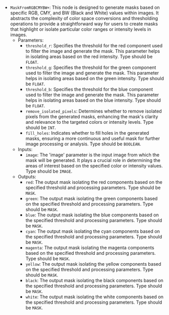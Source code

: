 - `MaskFromRGBCMYBW+`: This node is designed to generate masks based on specific RGB, CMY, and BW (Black and White) values within images. It abstracts the complexity of color space conversions and thresholding operations to provide a straightforward way for users to create masks that highlight or isolate particular color ranges or intensity levels in images.
    - Parameters:
        - `threshold_r`: Specifies the threshold for the red component used to filter the image and generate the mask. This parameter helps in isolating areas based on the red intensity. Type should be `FLOAT`.
        - `threshold_g`: Specifies the threshold for the green component used to filter the image and generate the mask. This parameter helps in isolating areas based on the green intensity. Type should be `FLOAT`.
        - `threshold_b`: Specifies the threshold for the blue component used to filter the image and generate the mask. This parameter helps in isolating areas based on the blue intensity. Type should be `FLOAT`.
        - `remove_isolated_pixels`: Determines whether to remove isolated pixels from the generated masks, enhancing the mask's clarity and relevance to the targeted colors or intensity levels. Type should be `INT`.
        - `fill_holes`: Indicates whether to fill holes in the generated masks, ensuring a more continuous and useful mask for further image processing or analysis. Type should be `BOOLEAN`.
    - Inputs:
        - `image`: The 'image' parameter is the input image from which the mask will be generated. It plays a crucial role in determining the areas of interest based on the specified color or intensity values. Type should be `IMAGE`.
    - Outputs:
        - `red`: The output mask isolating the red components based on the specified threshold and processing parameters. Type should be `MASK`.
        - `green`: The output mask isolating the green components based on the specified threshold and processing parameters. Type should be `MASK`.
        - `blue`: The output mask isolating the blue components based on the specified threshold and processing parameters. Type should be `MASK`.
        - `cyan`: The output mask isolating the cyan components based on the specified threshold and processing parameters. Type should be `MASK`.
        - `magenta`: The output mask isolating the magenta components based on the specified threshold and processing parameters. Type should be `MASK`.
        - `yellow`: The output mask isolating the yellow components based on the specified threshold and processing parameters. Type should be `MASK`.
        - `black`: The output mask isolating the black components based on the specified threshold and processing parameters. Type should be `MASK`.
        - `white`: The output mask isolating the white components based on the specified threshold and processing parameters. Type should be `MASK`.
